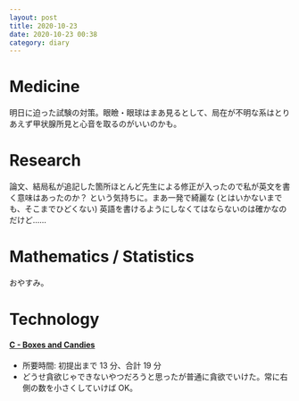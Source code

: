 ```yaml
---
layout: post
title: 2020-10-23
date: 2020-10-23 00:38
category: diary
---
```


# Medicine
明日に迫った試験の対策。眼瞼・眼球はまあ見るとして、局在が不明な系はとりあえず甲状腺所見と心音を取るのがいいのかも。

# Research
論文、結局私が追記した箇所ほとんど先生による修正が入ったので私が英文を書く意味はあったのか？ という気持ちに。まあ一発で綺麗な (とはいかないまでも、そこまでひどくない) 英語を書けるようにしなくてはならないのは確かなのだけど……

# Mathematics / Statistics
おやすみ。

# Technology

#### [C - Boxes and Candies](https://atcoder.jp/contests/abc048/tasks/arc064_a)
- 所要時間: 初提出まで 13 分、合計 19 分
- どうせ貪欲じゃできないやつだろうと思ったが普通に貪欲でいけた。常に右側の数を小さくしていけば OK。
